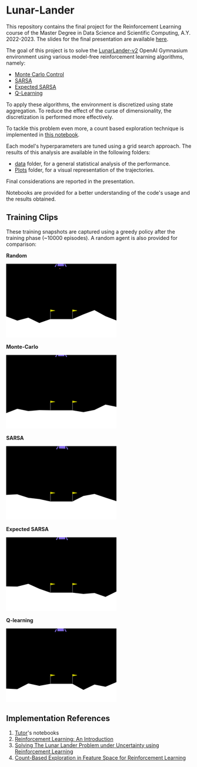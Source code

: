 # Lunar-Lander

This repository contains the final project for the Reinforcement Learning course of the Master Degree in Data Science and Scientific Computing, A.Y. 2022-2023. The slides for the final presentation are available [here](Lunar_Lander_presentation.pdf).

The goal of this project is to solve the [LunarLander-v2](https://gymnasium.farama.org/environments/box2d/lunar_lander/) OpenAI Gymnasium environment using various model-free reinforcement learning algorithms, namely:

- [Monte Carlo Control](src/MC_lander.py)
- [SARSA](src/SARSA_lander.py)
- [Expected SARSA](src/ESARSA_lander.py)
- [Q-Learning](src/Q_lander.py)

To apply these algorithms, the environment is discretized using state aggregation. To reduce the effect of the curse of dimensionality, the discretization is performed more effectively.

To tackle this problem even more, a count based exploration technique is implemented in [this notebook](Sarsa_expl_count.ipynb).

Each model's hyperparameters are tuned using a grid search approach. The results of this analysis are available in the following folders:

- [data](data) folder, for a general statistical analysis of the performance.
- [Plots](Plots) folder, for a visual representation of the trajectories. 

Final considerations are reported in the presentation.

Notebooks are provided for a better understanding of the code's usage and the results obtained.

## Training Clips

These training snapshots are captured using a greedy policy after the training phase (~10000 episodes). A random agent is also
provided for comparison:  

**Random** 

<img src="gifs/random.gif" width="300" height="200"/>

**Monte-Carlo**  

<img src="gifs/MC.gif" width="300" height="200"/>

**SARSA**

<img src="gifs/SARSA.gif" width="300" height="200"/>

**Expected SARSA**

<img src="gifs/ESARSA.gif" width="300" height="200"/>

**Q-learning**  

<img src="gifs/Q.gif" width="300" height="200"/>

## Implementation References  

1. [Tutor](https://www.ictp.it/member/emanuele-panizon)'s notebooks 
2. [Reinforcement Learning: An Introduction](http://incompleteideas.net/book/the-book-2nd.html)
3. [Solving The Lunar Lander Problem under Uncertainty using Reinforcement Learning](https://arxiv.org/abs/2011.11850)
4. [Count-Based Exploration in Feature Space for Reinforcement Learning](https://arxiv.org/pdf/1706.08090.pdf)

